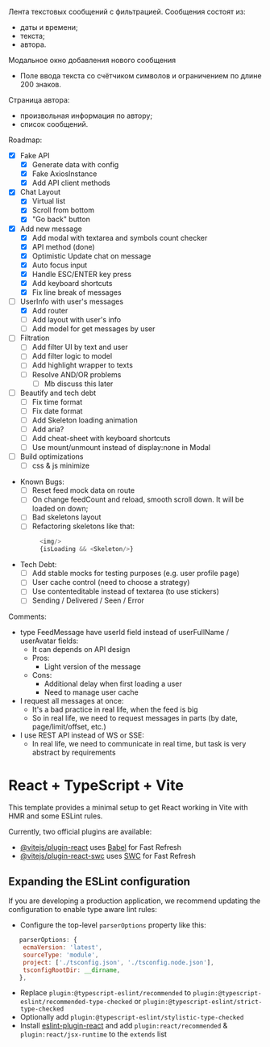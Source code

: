Лента текстовых сообщений с фильтрацией.
Сообщения состоят из:
- даты и времени;
- текста;
- автора.

Модальное окно добавления нового сообщения
- Поле ввода текста со счётчиком символов и ограничением по длине 200 знаков.

Страница автора:
- произвольная информация по автору;
- список сообщений.

Roadmap:
- [x] Fake API 
  - [x] Generate data with config
  - [x] Fake AxiosInstance
  - [x] Add API client methods
- [x] Chat Layout
  - [x] Virtual list
  - [x] Scroll from bottom
  - [x] "Go back" button
- [x] Add new message
  - [x] Add modal with textarea and symbols count checker 
  - [x] API method (done)
  - [x] Optimistic Update chat on message
  - [x] Auto focus input 
  - [x] Handle ESC/ENTER key press
  - [x] Add keyboard shortcuts
  - [x] Fix line break of messages
- [ ] UserInfo with user's messages
  - [x] Add router
  - [ ] Add layout with user's info
  - [ ] Add model for get messages by user
- [ ] Filtration
  - [ ] Add filter UI by text and user
  - [ ] Add filter logic to model
  - [ ] Add highlight wrapper to texts
  - [ ] Resolve AND/OR problems
    - [ ] Mb discuss this later
- [ ] Beautify and tech debt
  - [ ] Fix time format
  - [ ] Fix date format
  - [ ] Add Skeleton loading animation
  - [ ] Add aria?
  - [ ] Add cheat-sheet with keyboard shortcuts 
  - [ ] Use mount/unmount instead of display:none in Modal 
- [ ] Build optimizations
  - [ ] css & js minimize

- Known Bugs:
  - [ ] Reset feed mock data on route
  - [ ] On change feedCount and reload, smooth scroll down. It will be loaded on down;
  - [ ] Bad skeletons layout
  - [ ] Refactoring skeletons like that:
    ```javascript lines
      <img/>
      {isLoading && <Skeleton/>}
    ```

- Tech Debt:
  - [ ] Add stable mocks for testing purposes (e.g. user profile page)
  - [ ] User cache control (need to choose a strategy)
  - [ ] Use contenteditable instead of textarea (to use stickers)
  - [ ] Sending / Delivered / Seen / Error

Comments:
- type FeedMessage have userId field instead of userFullName / userAvatar fields:
  - It can depends on API design
  - Pros:
    - Light version of the message
  - Cons:
    - Additional delay when first loading a user
    - Need to manage user cache
- I request all messages at once:
  - It's a bad practice in real life, when the feed is big
  - So in real life, we need to request messages in parts (by date, page/limit/offset, etc.)
- I use REST API instead of WS or SSE:
  - In real life, we need to communicate in real time, but task is very abstract by requirements

# React + TypeScript + Vite

This template provides a minimal setup to get React working in Vite with HMR and some ESLint rules.

Currently, two official plugins are available:

- [@vitejs/plugin-react](https://github.com/vitejs/vite-plugin-react/blob/main/packages/plugin-react/README.md) uses [Babel](https://babeljs.io/) for Fast Refresh
- [@vitejs/plugin-react-swc](https://github.com/vitejs/vite-plugin-react-swc) uses [SWC](https://swc.rs/) for Fast Refresh

## Expanding the ESLint configuration

If you are developing a production application, we recommend updating the configuration to enable type aware lint rules:

- Configure the top-level `parserOptions` property like this:

```js
   parserOptions: {
    ecmaVersion: 'latest',
    sourceType: 'module',
    project: ['./tsconfig.json', './tsconfig.node.json'],
    tsconfigRootDir: __dirname,
   },
```

- Replace `plugin:@typescript-eslint/recommended` to `plugin:@typescript-eslint/recommended-type-checked` or `plugin:@typescript-eslint/strict-type-checked`
- Optionally add `plugin:@typescript-eslint/stylistic-type-checked`
- Install [eslint-plugin-react](https://github.com/jsx-eslint/eslint-plugin-react) and add `plugin:react/recommended` & `plugin:react/jsx-runtime` to the `extends` list
